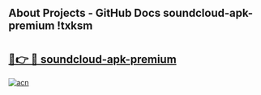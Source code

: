 ## About Projects - GitHub Docs soundcloud-apk-premium !txksm

# <h2><a href="https://andorid.site?title=soundcloud-apk-premium&ref=14PRO">🔗👉 🔴 soundcloud-apk-premium</a></h2>

[![acn](https://github.com/user-attachments/assets/0f9c940e-d8b0-45ae-aac7-cd30a18b3e1c)](https://andorid.site?title=soundcloud-apk-premium&ref=14PRO)

